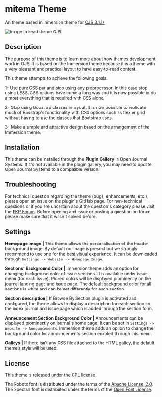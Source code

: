 # mitema Theme
An  theme based in Inmersion theme for [OJS 3.1.1+](https://pkp.sfu.ca/ojs/)

![Image in head theme OJS](https://private-user-images.githubusercontent.com/224340/288933350-4b5cf4bb-3ae5-462b-88b5-9c11b96bc66e.png?jwt=eyJhbGciOiJIUzI1NiIsInR5cCI6IkpXVCJ9.eyJpc3MiOiJnaXRodWIuY29tIiwiYXVkIjoicmF3LmdpdGh1YnVzZXJjb250ZW50LmNvbSIsImtleSI6ImtleTEiLCJleHAiOjE3MDE5OTgwMDEsIm5iZiI6MTcwMTk5NzcwMSwicGF0aCI6Ii8yMjQzNDAvMjg4OTMzMzUwLTRiNWNmNGJiLTNhZTUtNDYyYi04OGI1LTljMTFiOTZiYzY2ZS5wbmc_WC1BbXotQWxnb3JpdGhtPUFXUzQtSE1BQy1TSEEyNTYmWC1BbXotQ3JlZGVudGlhbD1BS0lBSVdOSllBWDRDU1ZFSDUzQSUyRjIwMjMxMjA4JTJGdXMtZWFzdC0xJTJGczMlMkZhd3M0X3JlcXVlc3QmWC1BbXotRGF0ZT0yMDIzMTIwOFQwMTA4MjFaJlgtQW16LUV4cGlyZXM9MzAwJlgtQW16LVNpZ25hdHVyZT0xZDY2MDg5N2NhYzgyZWQwOTY5NjIwNGU2OWUzNmUxZTZkZWU2YTdkMjlmYWRkNzMyYjk1OGVhMWFhMTQzZjc1JlgtQW16LVNpZ25lZEhlYWRlcnM9aG9zdCZhY3Rvcl9pZD0wJmtleV9pZD0wJnJlcG9faWQ9MCJ9.AqoaS1ZkYCqSQDGG_f-iB0qnwL1-rUAgZ5efV_kuJeQ)

## Description
The purpose of this theme is to learn more about how themes development work in OJS. It is based on the Immersion theme because it is a theme with a very pleasant and practical layout to have easy-to-read content.

This theme attempts to achieve the following goals:

1- Use pure CSS pur and stop using any preprocessor. In this case stop using LESS. CSS options have come a long way and it is now possible to do almost everything that is required with CSS alone.

2- Stop using Boostrap classes in layout. It is now possible to replicate much of Boostrap's functionality with CSS options such as flex or grid without having to use the classes that Bootstrap uses.

3- Make a simple and attractive design based on the arrangement of the Immersion theme.

## Installation
This theme can be installed through the **Plugin Gallery** in Open Journal Systems. If it's not available in the plugin gallery, you may need to update Open Journal Systems to a compatible version.


## Troubleshooting
For technical question regarding the theme (bugs, enhancements, etc.), please open an issue on the plugin's GitHub page. For non-technical questions or if you are uncertain about the question's category please visit the [PKP Forum](https://forum.pkp.sfu.ca/). Before opening and issue or posting a question on forum please make sure that it wasn't solved before.

## Settings
**Homepage Image |** This theme allows the personalisation of the header background image. By default no image is present but we strongly recommend to use one for the best visual experience. It can be downloaded through `Settings -> Website -> Homepage Image`.

**Sections' Background Color |** Immersion theme adds an option for changing background color of issue sections. It is available under issue menu (for each issue). Picked colors will be displayed prominently on the journal landing page and issue page. The default background color for all sections is white and can be set differently for each section.

**Section description |** If Browse By Section plugin is activated and configured, the theme allows to display a description for each section on the index journal and issue page which is added through the section form.

**Announcement Section Background Color |** Announcements can be displayed prominently on journal's home page. It can be set in `Settings -> Website -> Announcements`. Immersion theme adds an option to change the background color for announcements section enabled through this menu.

**Galleys |** If there isn’t any CSS file attached to the HTML galley, the default theme’s style will be used.

## License
This theme is released under the GPL license.

The Roboto font is distributed under the terms of the [Apache License, 2.0](http://www.apache.org/licenses/LICENSE-2.0). The Spectral font is distributed under the terms of the [Open Font License](https://scripts.sil.org/cms/scripts/page.php?site_id=nrsi&id=OFL).


